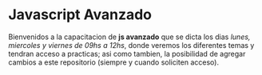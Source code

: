 # Javascript Avanzado

Bienvenidos a la capacitacion de __js avanzado__ que se dicta los dias _lunes, miercoles y viernes de 09hs a 12hs_, donde veremos los diferentes temas y tendran acceso a practicas; asi como tambien, la posibilidad de agregar cambios a este repositorio (siempre y cuando soliciten acceso).
